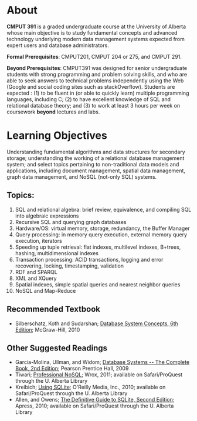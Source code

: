 # About

**CMPUT 391** is a graded undergraduate course at the University of Alberta whose main objective is to study fundamental concepts and advanced technology underlying modern data management systems expected from expert users and database administrators.

**Formal Prerequisites**: CMPUT201, CMPUT 204 or 275, and CMPUT 291.

**Beyond Prerequisites**: CMPUT391 was designed for senior undergraduate students with strong programming and problem solving skills, and who are able to seek answers to technical problems independently using the Web (Google and social coding sites such as stackOverflow). Students are expected : (1) to be fluent in (or able to quickly learn) multiple programming languages, including C; (2) to have excellent knowledge of SQL and relational database theory; and (3) to work at least 3 hours per week on coursework **beyond** lectures and labs.

# Learning Objectives

Understanding fundamental algorithms and data structures for secondary storage; understanding the working of a relational database management system; and select topics pertaining to non-traditional data models and applications, including document management, spatial data management, graph data management, and NoSQL (not-only SQL) systems.

## Topics:

1. SQL and relational algebra: brief review, equivalence, and compiling SQL into algebraic expressions
1. Recursive SQL and querying graph databases
1. Hardware/OS: virtual memory, storage, redundancy, the Buffer Manager
1. Query processing: in memory query execution, external memory query execution, iterators
1. Speeding up tuple retrieval: flat indexes, multilevel indexes, B+trees, hashing, multidimensional indexes
1. Transaction processing: ACID transactions, logging and error recovering, locking, timestamping, validation
1. RDF and SPARQL
1. XML and XQuery
1. Spatial indexes, simple spatial queries and nearest neighbor queries
1. NoSQL and Map-Reduce

## Recommended Textbook

* Silberschatz, Koth and Sudarshan; [Database System Concepts, 6th Edition](http://www.db-book.com); McGraw-Hill, 2010


## Other Suggested Readings

* Garcia-Molina, Ullman, and Widom; [Database Systems -- The Complete Book, 2nd Edition](http://infolab.stanford.edu/~ullman/dscb.html); Pearson Prentice Hall, 2009
* Tiwari; [Professional NoSQL](http://proquest.safaribooksonline.com/book/databases/9781118167809); Wrox, 2011; available on Safari/ProQuest through the U. Alberta Library
* Kreibich; [Using SQLite](http://proquest.safaribooksonline.com/book/databases/sql/9781449394592); O'Reilly Media, Inc., 2010; available on Safari/ProQuest through the U. Alberta Library
* Allen, and Owens; [The Definitive Guide to SQLite, Second Edition](http://proquest.safaribooksonline.com/book/databases/sql/9781430232254); Apress, 2010; available on Safari/ProQuest through the U. Alberta Library
